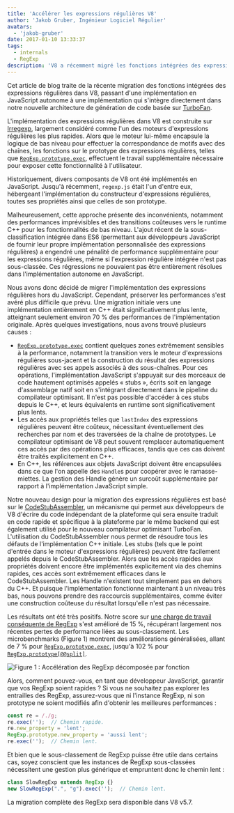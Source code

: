```yaml
---
title: 'Accélérer les expressions régulières V8'
author: 'Jakob Gruber, Ingénieur Logiciel Régulier'
avatars:
  - 'jakob-gruber'
date: 2017-01-10 13:33:37
tags:
  - internals
  - RegExp
description: 'V8 a récemment migré les fonctions intégrées des expressions régulières d'une implémentation en JavaScript autonome à une implémentation qui s'intègre directement dans notre nouvelle architecture de génération de code basée sur TurboFan.'
---
```

Cet article de blog traite de la récente migration des fonctions intégrées des expressions régulières dans V8, passant d'une implémentation en JavaScript autonome à une implémentation qui s'intègre directement dans notre nouvelle architecture de génération de code basée sur [TurboFan](/blog/v8-release-56).

<!--truncate-->
L'implémentation des expressions régulières dans V8 est construite sur [Irregexp](https://blog.chromium.org/2009/02/irregexp-google-chromes-new-regexp.html), largement considéré comme l'un des moteurs d'expressions régulières les plus rapides. Alors que le moteur lui-même encapsule la logique de bas niveau pour effectuer la correspondance de motifs avec des chaînes, les fonctions sur le prototype des expressions régulières, telles que [`RegExp.prototype.exec`](https://developer.mozilla.org/en-US/docs/Web/JavaScript/Reference/Global_Objects/RegExp/exec), effectuent le travail supplémentaire nécessaire pour exposer cette fonctionnalité à l'utilisateur.

Historiquement, divers composants de V8 ont été implémentés en JavaScript. Jusqu'à récemment, `regexp.js` était l'un d'entre eux, hébergeant l'implémentation du constructeur d'expressions régulières, toutes ses propriétés ainsi que celles de son prototype.

Malheureusement, cette approche présente des inconvénients, notamment des performances imprévisibles et des transitions coûteuses vers le runtime C++ pour les fonctionnalités de bas niveau. L'ajout récent de la sous-classification intégrée dans ES6 (permettant aux développeurs JavaScript de fournir leur propre implémentation personnalisée des expressions régulières) a engendré une pénalité de performance supplémentaire pour les expressions régulières, même si l'expression régulière intégrée n'est pas sous-classée. Ces régressions ne pouvaient pas être entièrement résolues dans l'implémentation autonome en JavaScript.

Nous avons donc décidé de migrer l'implémentation des expressions régulières hors du JavaScript. Cependant, préserver les performances s'est avéré plus difficile que prévu. Une migration initiale vers une implémentation entièrement en C++ était significativement plus lente, atteignant seulement environ 70 % des performances de l'implémentation originale. Après quelques investigations, nous avons trouvé plusieurs causes :

- [`RegExp.prototype.exec`](https://developer.mozilla.org/en-US/docs/Web/JavaScript/Reference/Global_Objects/RegExp/exec) contient quelques zones extrêmement sensibles à la performance, notamment la transition vers le moteur d'expressions régulières sous-jacent et la construction du résultat des expressions régulières avec ses appels associés à des sous-chaînes. Pour ces opérations, l'implémentation JavaScript s'appuyait sur des morceaux de code hautement optimisés appelés « stubs », écrits soit en langage d'assemblage natif soit en s'intégrant directement dans le pipeline du compilateur optimisant. Il n'est pas possible d'accéder à ces stubs depuis le C++, et leurs équivalents en runtime sont significativement plus lents.
- Les accès aux propriétés telles que `lastIndex` des expressions régulières peuvent être coûteux, nécessitant éventuellement des recherches par nom et des traversées de la chaîne de prototypes. Le compilateur optimisant de V8 peut souvent remplacer automatiquement ces accès par des opérations plus efficaces, tandis que ces cas doivent être traités explicitement en C++.
- En C++, les références aux objets JavaScript doivent être encapsulées dans ce que l'on appelle des `Handle`s pour coopérer avec le ramasse-miettes. La gestion des Handle génère un surcoût supplémentaire par rapport à l'implémentation JavaScript simple.

Notre nouveau design pour la migration des expressions régulières est basé sur le [CodeStubAssembler](/blog/csa), un mécanisme qui permet aux développeurs de V8 d'écrire du code indépendant de la plateforme qui sera ensuite traduit en code rapide et spécifique à la plateforme par le même backend qui est également utilisé pour le nouveau compilateur optimisant TurboFan. L'utilisation du CodeStubAssembler nous permet de résoudre tous les défauts de l'implémentation C++ initiale. Les stubs (tels que le point d'entrée dans le moteur d'expressions régulières) peuvent être facilement appelés depuis le CodeStubAssembler. Alors que les accès rapides aux propriétés doivent encore être implémentés explicitement via des chemins rapides, ces accès sont extrêmement efficaces dans le CodeStubAssembler. Les Handle n'existent tout simplement pas en dehors du C++. Et puisque l'implémentation fonctionne maintenant à un niveau très bas, nous pouvons prendre des raccourcis supplémentaires, comme éviter une construction coûteuse du résultat lorsqu'elle n'est pas nécessaire.

Les résultats ont été très positifs. Notre score sur [une charge de travail conséquente de RegExp](https://github.com/chromium/octane/blob/master/regexp.js) s'est amélioré de 15 %, récupérant largement nos récentes pertes de performance liées au sous-classement. Les microbenchmarks (Figure 1) montrent des améliorations généralisées, allant de 7 % pour [`RegExp.prototype.exec`](https://developer.mozilla.org/en-US/docs/Web/JavaScript/Reference/Global_Objects/RegExp/exec), jusqu'à 102 % pour [`RegExp.prototype[@@split]`](https://developer.mozilla.org/en-US/docs/Web/JavaScript/Reference/Global_Objects/RegExp/@@split).

![Figure 1 : Accélération des RegExp décomposée par fonction](/_img/speeding-up-regular-expressions/perf.png)

Alors, comment pouvez-vous, en tant que développeur JavaScript, garantir que vos RegExp soient rapides ? Si vous ne souhaitez pas explorer les entrailles des RegExp, assurez-vous que ni l'instance RegExp, ni son prototype ne soient modifiés afin d'obtenir les meilleures performances :

```js
const re = /./g;
re.exec('');  // Chemin rapide.
re.new_property = 'lent';
RegExp.prototype.new_property = 'aussi lent';
re.exec('');  // Chemin lent.
```

Et bien que le sous-classement de RegExp puisse être utile dans certains cas, soyez conscient que les instances de RegExp sous-classées nécessitent une gestion plus générique et empruntent donc le chemin lent :

```js
class SlowRegExp extends RegExp {}
new SlowRegExp(".", "g").exec('');  // Chemin lent.
```

La migration complète des RegExp sera disponible dans V8 v5.7.
